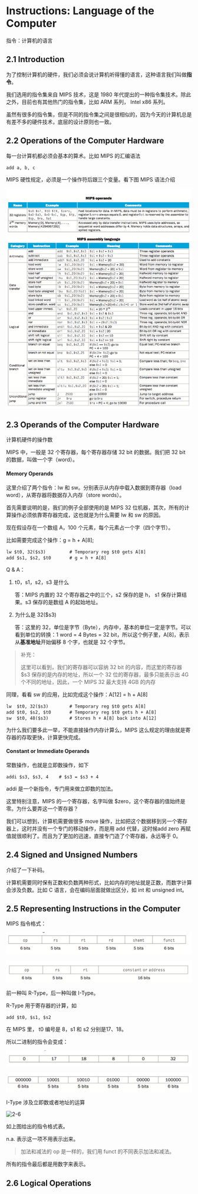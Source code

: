 # Instructions: Language of the Computer

指令：计算机的语言



## 2.1 Introduction

为了控制计算机的硬件，我们必须会说计算机听得懂的语言，这种语言我们叫做**指令**。

我们选用的指令集来自 MIPS 技术，这是 1980 年代提出的一种指令集技术。除此之外，目前也有其他热门的指令集，比如 ARM 系列， Intel x86 系列。

虽然有很多的指令集，但是不同的指令集之间是很相似的，因为今天的计算机总是有差不多的硬件技术，底层的设计原则也一致。

## 2.2 Operations of the Computer Hardware

每一台计算机都必须会基本的算术。比如 MIPS 的汇编语法

``` assembly
add a, b, c
```

MIPS 硬性规定，必须是一个操作符后跟三个变量。看下图 MIPS 语法介绍

![2-1](./images/2-1.png)



## 2.3 Operands of the Computer Hardware

计算机硬件的操作数

MIPS 中，一般是 32 个寄存器，每个寄存器存储 32 bit 的数据。我们把 32 bit 的数据，叫做一个字（word）。

#### Memory Operands

这里介绍了两个指令：lw 和 sw。分别表示从内存中载入数据到寄存器（load word），从寄存器将数据存入内存（store words）。

首先需要说明的是，我们的例子全部使用的是 MIPS 32 位机器，其次，所有的计算操作必须依靠寄存器完成，这也就是为什么需要 lw 和 sw 的原因。

现在假设存在一个数组 A，100 个元素，每个元素占一个字（四个字节）。

比如需要完成这个操作：g = h + A[8];

```assembly
lw $t0, 32($s3) 		# Temporary reg $t0 gets A[8]
add $s1, $s2, $t0 		# g = h + A[8]
```

Q & A：

1. t0，s1，s2，s3 是什么

   答：MIPS 内置的 32 个寄存器之中的三个，s2 保存的是 h， s1 保存计算结果。s3 保存的是数组 A 的起始地址。

2. 为什么是 32($s3)

   答：这里的 32，单位是字节（Byte），内存中，基本的单位一定是字节。可以看到单位的转换：1 word = 4 Bytes = 32 bit，所以这个例子里，A[8]，表示从**基准地址**开始偏移 8 个字，也就是 32 个字节。

> 补充：
>
> 这里可以看到，我们的寄存器可以容纳 32 bit 的内容，而这里的寄存器 $s3 保存的是内存的地址，所以一个 32 位的寄存器，最多只能表示出 4G 个不同的地址，因此，一个 MIPS 32 最大支持 4GB 的内存

同理，看看 sw 的应用，比如完成这个操作：A[12] = h + A[8]

```assembly
lw 	$t0, 32($s3)		# Temporary reg $t0 gets A[8]
add $t0, $s2, $t0		# Temporary reg $t0 gets h + A[8]
sw 	$t0, 48($s3)		# Stores h + A[8] back into A[12]
```

为什么我们要多此一举，不能直接操作内存计算么，MIPS 这么规定的理由就是寄存器的存取更快，计算更快完成。



#### Constant or Immediate Operands

常数操作，也就是立即数操作，如下

```assembly
addi $s3, $s3, 4	# $s3 = $s3 + 4
```

addi 是一个新指令，专门用来做立即数的加法。

这里特别注意，MIPS 的一个寄存器，名字叫做 $zero，这个寄存器的值始终是零。为什么要弄这一个寄存器？

我们可以想到，计算机需要做很多 move 操作，比如把这个数据移到另一个寄存器上，这时并没有一个专门的移动操作，而是用 add 代替，这时候add zero 再赋值就很顺利了。而且为了更加的迅速，直接专门造了个寄存器，永远等于 0。



## 2.4 Signed and Unsigned Numbers

介绍了一下补码。

计算机需要同时保有正数和负数两种形式，比如内存的地址就是正数，而数字计算会涉及负数。比如 C 语言，会在编码层面就做出区分，如 int 和 unsigned int。



## 2.5 Representing Instructions in the Computer

MIPS 指令格式：

![2-2](./images/2-2.png)

![2-3](./images/2-3.png)

前一种叫 R-Type，后一种叫做 I-Type。

R-Type 用于寄存器的计算，如

```assembly
add $t0, $s1, $s2
```

在 MIPS 里， t0 编号是 8，s1 和 s2 分别是17、18。

所以二进制的指令会变成：

![2-4](./images/2-4.png)

![2-5](./images/2-5.png)

I-Type 涉及立即数或者地址的运算

![2-6](/Users/zhuhonglin/resources/other/computer-organization-and-design/images/2-6.png)

如上图给出的指令格式表。

n.a. 表示这一项不用表示出来。

> 加法和减法的 op 是一样的，我们用 funct 的不同表示加法和减法。



所有的指令最后都是用数字来表示。



## 2.6 Logical Operations

